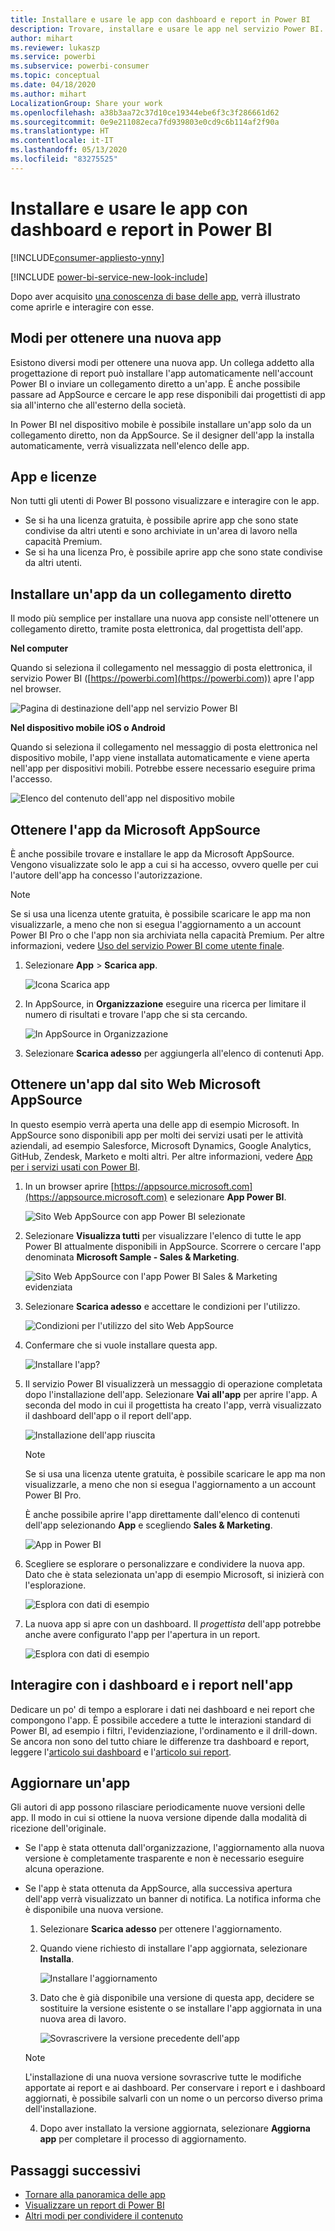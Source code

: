 ```yaml
---
title: Installare e usare le app con dashboard e report in Power BI
description: Trovare, installare e usare le app nel servizio Power BI.
author: mihart
ms.reviewer: lukaszp
ms.service: powerbi
ms.subservice: powerbi-consumer
ms.topic: conceptual
ms.date: 04/18/2020
ms.author: mihart
LocalizationGroup: Share your work
ms.openlocfilehash: a38b3aa72c37d10ce19344ebe6f3c3f286661d62
ms.sourcegitcommit: 0e9e211082eca7fd939803e0cd9c6b114af2f90a
ms.translationtype: HT
ms.contentlocale: it-IT
ms.lasthandoff: 05/13/2020
ms.locfileid: "83275525"
---
```

# <a name="install-and-use-apps-with-dashboards-and-reports-in-power-bi"></a>Installare e usare le app con dashboard e report in Power BI

[!INCLUDE[consumer-appliesto-ynny](../includes/consumer-appliesto-ynny.md)]

[!INCLUDE [power-bi-service-new-look-include](../includes/power-bi-service-new-look-include.md)]

Dopo aver acquisito [una conoscenza di base delle app](end-user-apps.md), verrà illustrato come aprirle e interagire con esse. 

## <a name="ways-to-get-a-new-app"></a>Modi per ottenere una nuova app
Esistono diversi modi per ottenere una nuova app. Un collega addetto alla progettazione di report può installare l'app automaticamente nell'account Power BI o inviare un collegamento diretto a un'app. È anche possibile passare ad AppSource e cercare le app rese disponibili dai progettisti di app sia all'interno che all'esterno della società. 

In Power BI nel dispositivo mobile è possibile installare un'app solo da un collegamento diretto, non da AppSource. Se il designer dell'app la installa automaticamente, verrà visualizzata nell'elenco delle app.

## <a name="apps-and-licenses"></a>App e licenze
Non tutti gli utenti di Power BI possono visualizzare e interagire con le app. 
- Se si ha una licenza gratuita, è possibile aprire app che sono state condivise da altri utenti e sono archiviate in un'area di lavoro nella capacità Premium.
- Se si ha una licenza Pro, è possibile aprire app che sono state condivise da altri utenti.

## <a name="install-an-app-from-a-direct-link"></a>Installare un'app da un collegamento diretto
Il modo più semplice per installare una nuova app consiste nell'ottenere un collegamento diretto, tramite posta elettronica, dal progettista dell'app.  

**Nel computer** 

Quando si seleziona il collegamento nel messaggio di posta elettronica, il servizio Power BI ([https://powerbi.com](https://powerbi.com)) apre l'app nel browser. 

![Pagina di destinazione dell'app nel servizio Power BI](./media/end-user-app-view/power-bi-app-from-link.png)

**Nel dispositivo mobile iOS o Android** 

Quando si seleziona il collegamento nel messaggio di posta elettronica nel dispositivo mobile, l'app viene installata automaticamente e viene aperta nell'app per dispositivi mobili. Potrebbe essere necessario eseguire prima l'accesso. 

![Elenco del contenuto dell'app nel dispositivo mobile](./media/end-user-app-view/power-bi-ios.png)

## <a name="get-the-app-from-microsoft-appsource"></a>Ottenere l'app da Microsoft AppSource
È anche possibile trovare e installare le app da Microsoft AppSource. Vengono visualizzate solo le app a cui si ha accesso, ovvero quelle per cui l'autore dell'app ha concesso l'autorizzazione. 

> [!NOTE]
> Se si usa una licenza utente gratuita, è possibile scaricare le app ma non visualizzarle, a meno che non si esegua l'aggiornamento a un account Power BI Pro o che l'app non sia archiviata nella capacità Premium. Per altre informazioni, vedere [Uso del servizio Power BI come utente finale](end-user-license.md).

1. Selezionare **App**  > **Scarica app**. 
   
    ![Icona Scarica app](./media/end-user-app-view/power-bi-get-app2.png)    
2. In AppSource, in **Organizzazione** eseguire una ricerca per limitare il numero di risultati e trovare l'app che si sta cercando.
   
    ![In AppSource in Organizzazione](./media/end-user-app-view/power-bi-opportunity-app.png)
3. Selezionare **Scarica adesso** per aggiungerla all'elenco di contenuti App. 

## <a name="get-an-app-from-the-microsoft-appsource-website"></a>Ottenere un'app dal sito Web Microsoft AppSource 

In questo esempio verrà aperta una delle app di esempio Microsoft. In AppSource sono disponibili app per molti dei servizi usati per le attività aziendali,  ad esempio Salesforce, Microsoft Dynamics, Google Analytics, GitHub, Zendesk, Marketo e molti altri. Per altre informazioni, vedere [App per i servizi usati con Power BI](../connect-data/service-connect-to-services.md). 

1. In un browser aprire [https://appsource.microsoft.com](https://appsource.microsoft.com) e selezionare **App Power BI**.

    ![Sito Web AppSource con app Power BI selezionate  ](./media/end-user-apps/power-bi-appsource.png)


2. Selezionare **Visualizza tutti** per visualizzare l'elenco di tutte le app Power BI attualmente disponibili in AppSource. Scorrere o cercare l'app denominata **Microsoft Sample - Sales & Marketing**.

    ![Sito Web AppSource con l'app Power BI Sales & Marketing evidenziata  ](./media/end-user-apps/power-bi-appsource-samples.png)

3. Selezionare **Scarica adesso** e accettare le condizioni per l'utilizzo.

    ![Condizioni per l'utilizzo del sito Web AppSource ](./media/end-user-apps/power-bi-permission.png)


4. Confermare che si vuole installare questa app.

    ![Installare l'app?  ](./media/end-user-apps/power-bi-app-install.png)

5. Il servizio Power BI visualizzerà un messaggio di operazione completata dopo l'installazione dell'app. Selezionare **Vai all'app** per aprire l'app. A seconda del modo in cui il progettista ha creato l'app, verrà visualizzato il dashboard dell'app o il report dell'app.



    ![Installazione dell'app riuscita ](./media/end-user-apps/power-bi-app-ready.png)

    > [!NOTE]
    > Se si usa una licenza utente gratuita, è possibile scaricare le app ma non visualizzarle, a meno che non si esegua l'aggiornamento a un account Power BI Pro. 

    È anche possibile aprire l'app direttamente dall'elenco di contenuti dell'app selezionando **App** e scegliendo **Sales & Marketing**.

    ![App in Power BI](./media/end-user-apps/power-bi-apps.png)


6. Scegliere se esplorare o personalizzare e condividere la nuova app. Dato che è stata selezionata un'app di esempio Microsoft, si inizierà con l'esplorazione. 

    ![Esplora con dati di esempio](./media/end-user-apps/power-bi-explore.png)

7.  La nuova app si apre con un dashboard. Il *progettista* dell'app potrebbe anche avere configurato l'app per l'apertura in un report.  

    ![Esplora con dati di esempio](./media/end-user-apps/power-bi-new-app.png)


## <a name="interact-with-the-dashboards-and-reports-in-the-app"></a>Interagire con i dashboard e i report nell'app
Dedicare un po' di tempo a esplorare i dati nei dashboard e nei report che compongono l'app. È possibile accedere a tutte le interazioni standard di Power BI, ad esempio i filtri, l'evidenziazione, l'ordinamento e il drill-down.  Se ancora non sono del tutto chiare le differenze tra dashboard e report,  leggere l'[articolo sui dashboard](end-user-dashboards.md) e l'[articolo sui report](end-user-reports.md).  

## <a name="update-an-app"></a>Aggiornare un'app 

Gli autori di app possono rilasciare periodicamente nuove versioni delle app. Il modo in cui si ottiene la nuova versione dipende dalla modalità di ricezione dell'originale. 

* Se l'app è stata ottenuta dall'organizzazione, l'aggiornamento alla nuova versione è completamente trasparente e non è necessario eseguire alcuna operazione. 

* Se l'app è stata ottenuta da AppSource, alla successiva apertura dell'app verrà visualizzato un banner di notifica. La notifica informa che è disponibile una nuova versione. 

    1. Selezionare **Scarica adesso** per ottenere l'aggiornamento.  

        <!--![App update notification](./media/end-user-app-view/power-bi-new-app-version-notification.png) -->

    2. Quando viene richiesto di installare l'app aggiornata, selezionare **Installa**. 

        ![Installare l'aggiornamento](./media/end-user-app-view/power-bi-install.png) 

    3. Dato che è già disponibile una versione di questa app, decidere se sostituire la versione esistente o se installare l'app aggiornata in una nuova area di lavoro.   

        ![Sovrascrivere la versione precedente dell'app](./media/end-user-app-view/power-bi-already-installed.png) 


    > [!NOTE] 
    > L'installazione di una nuova versione sovrascrive tutte le modifiche apportate ai report e ai dashboard. Per conservare i report e i dashboard aggiornati, è possibile salvarli con un nome o un percorso diverso prima dell'installazione. 

    4. Dopo aver installato la versione aggiornata, selezionare **Aggiorna app** per completare il processo di aggiornamento. 


## <a name="next-steps"></a>Passaggi successivi
* [Tornare alla panoramica delle app](end-user-apps.md)
* [Visualizzare un report di Power BI](end-user-report-open.md)
* [Altri modi per condividere il contenuto](end-user-shared-with-me.md)

